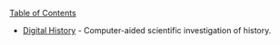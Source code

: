 [Table of Contents](../readme.md)

- [Digital History](https://github.com/maehr/awesome-digital-history#readme) - Computer-aided scientific investigation of history.